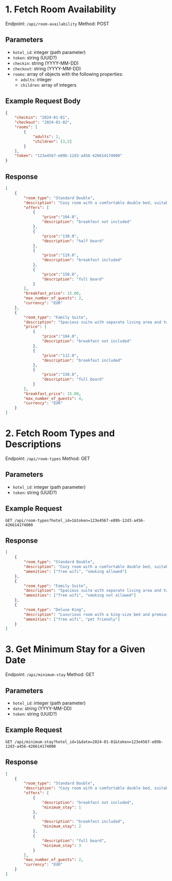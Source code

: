 # 1. Fetch Room Availability

Endpoint: `/api/room-availability` Method: POST

## Parameters

- `hotel_id`: integer (path parameter)
- `token`: string (UUID?)
- `checkin`: string (YYYY-MM-DD)
- `checkout`: string (YYYY-MM-DD)
- `rooms`: array of objects with the following properties:
  - `adults`: integer
  - `children`: array of integers

## Example Request Body

```json
{
    "checkin": "2024-01-01",
    "checkout": "2024-01-02",
    "rooms": [
        {
            "adults": 2,
            "children": [3,5]
        }
    ],
    "token": "123e4567-e89b-12d3-a456-426614174000"
}
```

## Response

```json
[
    {
        "room_type": "Standard Double",
        "description": "Cozy room with a comfortable double bed, suitable for couples or solo travelers.",
        "offers": [
            {
                "price":"104.0",
                "description": "breakfast not included"
            },
            {
                "price":"130.0",
                "description": "half board"
            },
            {
                "price":"119.0",
                "description": "breakfast included"
            },
            {
                "price":"150.0",
                "description": "full board"
            }
        ],
        "breakfast_price": 15.00,
        "max_number_of_guests": 2,
        "currency": "EUR"
    },
    {
        "room_type": "Family Suite",
        "description": "Spacious suite with separate living area and two bedrooms, perfect for families or groups.",
        "price": [
            {
                "price":"104.0",
                "description": "breakfast not included"
            },
            {
                "price":"112.0",
                "description": "breakfast included"
            },
            {
                "price":"150.0",
                "description": "full board"
            }
        ],
        "breakfast_price": 15.00,
        "max_number_of_guests": 4,
        "currency": "EUR"
    }
]
```

# 2. Fetch Room Types and Descriptions

Endpoint: `/api/room-types` Method: GET

## Parameters

- `hotel_id`: integer (path parameter)
- `token`: string (UUID?)

## Example Request

```
GET /api/room-types?hotel_id=1&token=123e4567-e89b-12d3-a456-426614174000
```

## Response

```json
[
    {
        "room_type": "Standard Double",
        "description": "Cozy room with a comfortable double bed, suitable for couples or solo travelers.",
        "amenities": ["free wifi", "smoking allowed"]
    },
    {
        "room_type": "Family Suite",
        "description": "Spacious suite with separate living area and two bedrooms, perfect for families or groups.",
        "amenities": ["free wifi", "smoking not allowed"]
    },
    {
        "room_type": "Deluxe King",
        "description": "Luxurious room with a king-size bed and premium amenities, ideal for those seeking extra comfort.",
        "amenities": ["free wifi", "pet friendly"]
    }
]
```

# 3. Get Minimum Stay for a Given Date

Endpoint: `/api/minimum-stay` Method: GET

## Parameters

- `hotel_id`: integer (path parameter)
- `date`: string (YYYY-MM-DD)
- `token`: string (UUID?)

## Example Request

```
GET /api/minimum-stay?hotel_id=1&date=2024-01-01&token=123e4567-e89b-12d3-a456-426614174000
```

## Response

```json
[
    {
        "room_type": "Standard Double",
        "description": "Cozy room with a comfortable double bed, suitable for couples or solo travelers.",
        "offers": [
            {
                "description": "breakfast not included",
                "minimum_stay": 1
            },
            {
                "description": "breakfast included",
                "minimum_stay": 2
            },
            {
                "description": "full board",
                "minimum_stay": 3
            }
        ],
        "max_number_of_guests": 2,
        "currency": "EUR"
    }
]
```
